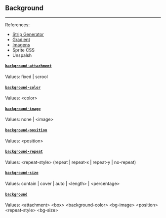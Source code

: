 ## Background
---

<!-- 
https://developer.mozilla.org/en-US/docs/Learn/CSS/Styling_boxes/Backgrounds
https://developer.mozilla.org/en-US/docs/Learn/CSS/Styling_boxes/Advanced_box_effects -->

References:
* [Strip Generator](http://www.stripegenerator.com/)
* [Gradient](http://www.generateit.net/gradient/index.php)
* [Imagens](http://www.freepik.com/free-vectors/background)
* Sprite CSS
* Unspalsh

#### [`background-attachment`](https://developer.mozilla.org/en-US/docs/Web/CSS/background-attachment)

Values: fixed \| scrool

#### [`background-color`](https://developer.mozilla.org/en-US/docs/Web/CSS/background-color)

Values: &lt;color>

#### [`background-image`](https://developer.mozilla.org/en-US/docs/Web/CSS/background-image)

Values: none \| &lt;image>

#### [`background-position`](https://developer.mozilla.org/en-US/docs/Web/CSS/background-position)

Values: &lt;position>

#### [`background-repeat`](https://developer.mozilla.org/en-US/docs/Web/CSS/background-repeat)

Values: &lt;repeat-style> (repeat \| repeat-x \| repeat-y \| no-repeat)

#### [`background-size`](https://developer.mozilla.org/en-US/docs/Web/CSS/background-size)

Values: contain \| cover \| auto \| &lt;length> \| &lt;percentage>

#### [`background`](https://developer.mozilla.org/en-US/docs/Web/CSS/background)

Values: &lt;attachment> &lt;box> &lt;background-color> &lt;bg-image> &lt;position> &lt;repeat-style> &lt;bg-size>

<!-- 
Filer
Gradient
 -->
